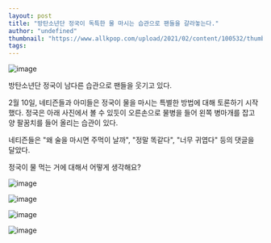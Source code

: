 ```yaml
---
layout: post
title: "방탄소년단 정국이 독특한 물 마시는 습관으로 팬들을 갈라놓는다."
author: "undefined"
thumbnail: "https://www.allkpop.com/upload/2021/02/content/100532/thumb/1612953177-20210210-jungkook.jpg"
tags: 
---
```



![image](https://www.allkpop.com/upload/2021/02/content/100532/1612953177-20210210-jungkook.jpg)

방탄소년단 정국이 남다른 습관으로 팬들을 웃기고 있다.

2월 10일, 네티즌들과 아미들은 정국이 물을 마시는 특별한 방법에 대해 토론하기 시작했다. 정국은 아래 사진에서 볼 수 있듯이 오른손으로 물병을 들어 왼쪽 병마개를 잡고 양 팔꿈치를 들어 올리는 습관이 있다.

네티즌들은 "왜 술을 마시면 주먹이 날까", "정말 똑같다", "너무 귀엽다" 등의 댓글을 달았다.

정국이 물 먹는 거에 대해서 어떻게 생각해요?

![image](https://www.allkpop.com/upload/2021/02/content/100533/1612953235-20210210-jungkook1.jpg)

![image](https://www.allkpop.com/upload/2021/02/content/100533/1612953235-20210210-jungkook2.jpg)

![image](https://www.allkpop.com/upload/2021/02/content/100533/1612953235-20210210-jungkook3.jpg)

![image](https://www.allkpop.com/upload/2021/02/content/100533/1612953235-20210210-jungkook4.jpg)